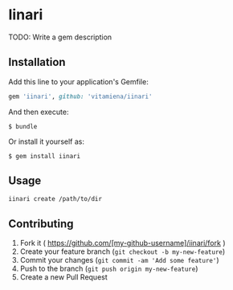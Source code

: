 # Iinari

TODO: Write a gem description

## Installation

Add this line to your application's Gemfile:

```ruby
gem 'iinari', github: 'vitamiena/iinari'
```

And then execute:

    $ bundle

Or install it yourself as:

    $ gem install iinari

## Usage

```
iinari create /path/to/dir
```

## Contributing

1. Fork it ( https://github.com/[my-github-username]/iinari/fork )
2. Create your feature branch (`git checkout -b my-new-feature`)
3. Commit your changes (`git commit -am 'Add some feature'`)
4. Push to the branch (`git push origin my-new-feature`)
5. Create a new Pull Request
